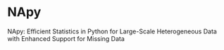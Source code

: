 # NApy
NApy: Efficient Statistics in Python for Large-Scale Heterogeneous Data with Enhanced Support for Missing Data
